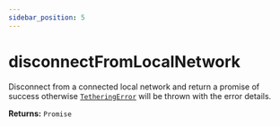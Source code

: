 ```yaml
---
sidebar_position: 5
---
```


# disconnectFromLocalNetwork
Disconnect from a connected local network and return a promise of success otherwise [`TetheringError`](/docs/wifi/api-reference/objects#tetheringerror) will be thrown with the error details.

**Returns:** `Promise`